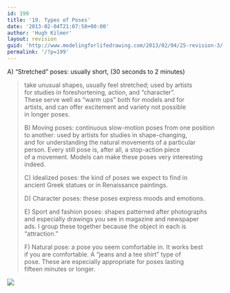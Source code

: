 ```yaml
---
id: 199
title: '19. Types of Poses'
date: '2013-02-04T21:07:50+00:00'
author: 'Hugh Kilmer'
layout: revision
guid: 'http://www.modelingforlifedrawing.com/2013/02/04/25-revision-3/'
permalink: '/?p=199'
---
```


A) “Stretched” poses: usually short, (30 seconds to 2 minutes)

> take unusual shapes, usually feel stretched; used by artists  
> for studies in foreshortening, action, and “character”.  
> These serve well as “warm ups” both for models and for  
> artists, and can offer excitement and variety not possible  
> in longer poses.
> 
> B) Moving poses: continuous slow-motion poses from one position  
> to another: used by artists for studies in shape-changing,  
> and for understanding the natural movements of a particular  
> person. Every still pose is, after all, a stop-action piece  
> of a movement. Models can make these poses very interesting  
> indeed.
> 
> C) Idealized poses: the kind of poses we expect to find in  
> ancient Greek statues or in Renaissance paintings.
> 
> D) Character poses: these poses express moods and emotions.
> 
> E) Sport and fashion poses: shapes patterned after photographs  
> and especially drawings you see in magazine and newspaper  
> ads. I group these together because the object in each is  
> “attraction.”
> 
> F) Natural pose: a pose you seem comfortable in. It works best  
> if you are comfortable. A “jeans and a tee shirt” type of  
> pose. These are especially appropriate for poses lasting  
> fifteen minutes or longer.

![](http://www.modelingforlifedrawing.com/community/images/originals/18_TheresaSincobyHK.jpg)